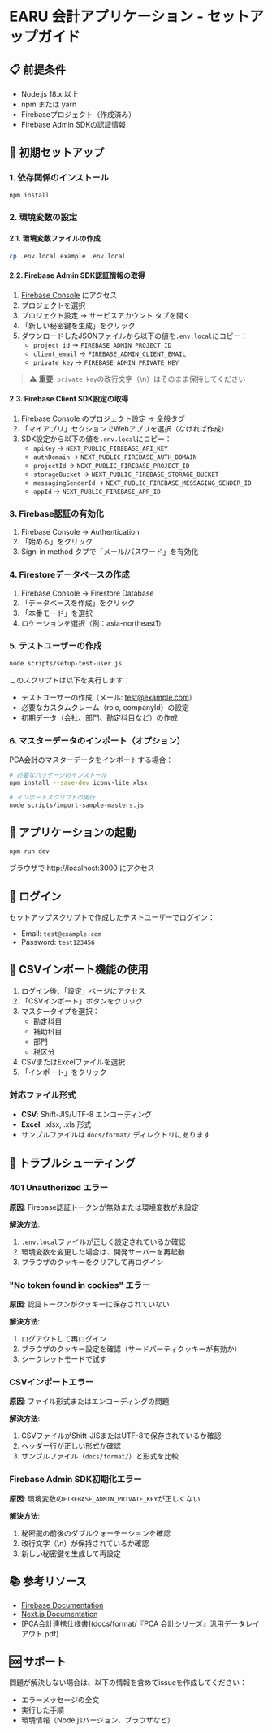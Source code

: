 # EARU 会計アプリケーション - セットアップガイド

## 📋 前提条件

- Node.js 18.x 以上
- npm または yarn
- Firebaseプロジェクト（作成済み）
- Firebase Admin SDKの認証情報

## 🚀 初期セットアップ

### 1. 依存関係のインストール

```bash
npm install
```

### 2. 環境変数の設定

#### 2.1. 環境変数ファイルの作成

```bash
cp .env.local.example .env.local
```

#### 2.2. Firebase Admin SDK認証情報の取得

1. [Firebase Console](https://console.firebase.google.com) にアクセス
2. プロジェクトを選択
3. プロジェクト設定 → サービスアカウント タブを開く
4. 「新しい秘密鍵を生成」をクリック
5. ダウンロードしたJSONファイルから以下の値を`.env.local`にコピー：
   - `project_id` → `FIREBASE_ADMIN_PROJECT_ID`
   - `client_email` → `FIREBASE_ADMIN_CLIENT_EMAIL`
   - `private_key` → `FIREBASE_ADMIN_PRIVATE_KEY`

> ⚠️ **重要**: `private_key`の改行文字（\n）はそのまま保持してください

#### 2.3. Firebase Client SDK設定の取得

1. Firebase Console のプロジェクト設定 → 全般タブ
2. 「マイアプリ」セクションでWebアプリを選択（なければ作成）
3. SDK設定から以下の値を`.env.local`にコピー：
   - `apiKey` → `NEXT_PUBLIC_FIREBASE_API_KEY`
   - `authDomain` → `NEXT_PUBLIC_FIREBASE_AUTH_DOMAIN`
   - `projectId` → `NEXT_PUBLIC_FIREBASE_PROJECT_ID`
   - `storageBucket` → `NEXT_PUBLIC_FIREBASE_STORAGE_BUCKET`
   - `messagingSenderId` → `NEXT_PUBLIC_FIREBASE_MESSAGING_SENDER_ID`
   - `appId` → `NEXT_PUBLIC_FIREBASE_APP_ID`

### 3. Firebase認証の有効化

1. Firebase Console → Authentication
2. 「始める」をクリック
3. Sign-in method タブで「メール/パスワード」を有効化

### 4. Firestoreデータベースの作成

1. Firebase Console → Firestore Database
2. 「データベースを作成」をクリック
3. 「本番モード」を選択
4. ロケーションを選択（例：asia-northeast1）

### 5. テストユーザーの作成

```bash
node scripts/setup-test-user.js
```

このスクリプトは以下を実行します：
- テストユーザーの作成（メール: test@example.com）
- 必要なカスタムクレーム（role, companyId）の設定
- 初期データ（会社、部門、勘定科目など）の作成

### 6. マスターデータのインポート（オプション）

PCA会計のマスターデータをインポートする場合：

```bash
# 必要なパッケージのインストール
npm install --save-dev iconv-lite xlsx

# インポートスクリプトの実行
node scripts/import-sample-masters.js
```

## 🏃 アプリケーションの起動

```bash
npm run dev
```

ブラウザで http://localhost:3000 にアクセス

## 🔐 ログイン

セットアップスクリプトで作成したテストユーザーでログイン：
- Email: `test@example.com`
- Password: `test123456`

## 📝 CSVインポート機能の使用

1. ログイン後、「設定」ページにアクセス
2. 「CSVインポート」ボタンをクリック
3. マスタータイプを選択：
   - 勘定科目
   - 補助科目
   - 部門
   - 税区分
4. CSVまたはExcelファイルを選択
5. 「インポート」をクリック

### 対応ファイル形式

- **CSV**: Shift-JIS/UTF-8 エンコーディング
- **Excel**: .xlsx, .xls 形式
- サンプルファイルは `docs/format/` ディレクトリにあります

## 🐛 トラブルシューティング

### 401 Unauthorized エラー

**原因**: Firebase認証トークンが無効または環境変数が未設定

**解決方法**:
1. `.env.local`ファイルが正しく設定されているか確認
2. 環境変数を変更した場合は、開発サーバーを再起動
3. ブラウザのクッキーをクリアして再ログイン

### "No token found in cookies" エラー

**原因**: 認証トークンがクッキーに保存されていない

**解決方法**:
1. ログアウトして再ログイン
2. ブラウザのクッキー設定を確認（サードパーティクッキーが有効か）
3. シークレットモードで試す

### CSVインポートエラー

**原因**: ファイル形式またはエンコーディングの問題

**解決方法**:
1. CSVファイルがShift-JISまたはUTF-8で保存されているか確認
2. ヘッダー行が正しい形式か確認
3. サンプルファイル（`docs/format/`）と形式を比較

### Firebase Admin SDK初期化エラー

**原因**: 環境変数の`FIREBASE_ADMIN_PRIVATE_KEY`が正しくない

**解決方法**:
1. 秘密鍵の前後のダブルクォーテーションを確認
2. 改行文字（\n）が保持されているか確認
3. 新しい秘密鍵を生成して再設定

## 📚 参考リソース

- [Firebase Documentation](https://firebase.google.com/docs)
- [Next.js Documentation](https://nextjs.org/docs)
- [PCA会計連携仕様書](docs/format/『PCA 会計シリーズ』汎用データレイアウト.pdf)

## 🆘 サポート

問題が解決しない場合は、以下の情報を含めてissueを作成してください：
- エラーメッセージの全文
- 実行した手順
- 環境情報（Node.jsバージョン、ブラウザなど）